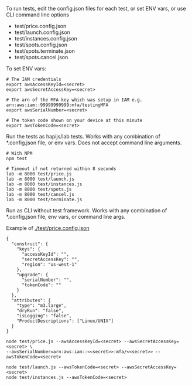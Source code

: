 To run tests, edit the config.json files for each test, or set ENV vars, or use CLI command line options
* test/price.config.json
* test/launch.config.json
* test/instances.config.json
* test/spots.config.json
* test/spots.terminate.json
* test/spots.cancel.json

To set ENV vars:
```
# The IAM credentials
export awsAccessKeyId=<secret>
export awsSecretAccessKey=<secret>

# The arn of the MFA key which was setup in IAM e.g. arn:aws:iam::99999999999:mfa/testingMFA
export awsSerialNumber=<secret>

# The token code shown on your device at this minute
export awsTokenCode=<secret>
```

Run the tests as hapijs/lab tests. Works with any combination of *.config.json file, or env vars. Does not accept command line arguments.

```
# With NPM
npm test

# Timeout if not returned within 8 seconds
lab -m 8000 test/price.js
lab -m 8000 test/launch.js
lab -m 8000 test/instances.js
lab -m 8000 test/spots.js
lab -m 8000 test/cancel.js
lab -m 8000 test/terminate.js
```

Run as CLI without test framework. Works with any combination of *.config.json file, env vars, or command line args.

Example of [./test/price.config.json](./test/price.config.json)
```
{
  "construct": {
    "keys": {
      "accessKeyId": "",
      "secretAccessKey": "",
      "region": "us-west-1"
    },
    "upgrade": {
      "serialNumber": "",
      "tokenCode": ""
    }
  },
  "attributes": {
    "type": "m3.large",
    "dryRun": "false",
    "isLogging": "false",
    "ProductDescriptions": ["Linux/UNIX"]
  }
}
```

```
node test/price.js --awsAccessKeyId=<secret> --awsSecretAccessKey=<secret> \
--awsSerialNumber=arn:aws:iam::<<secret>>:mfa/<<secret>> --awsTokenCode=<secret>
```

```
node test/launch.js --awsTokenCode=<secret> --awsSecretAccessKey=<secret>
node test/instances.js --awsTokenCode=<secret>
```
